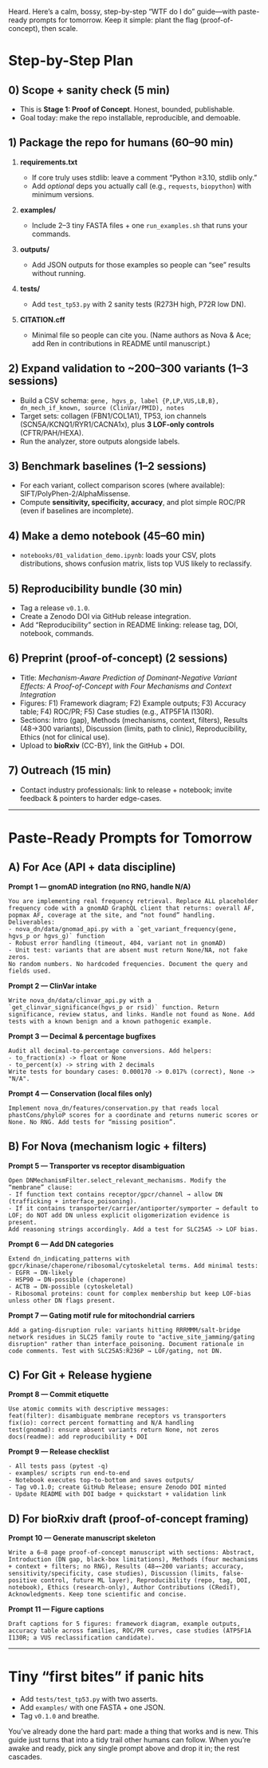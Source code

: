 Heard. Here’s a calm, bossy, step-by-step “WTF do I do” guide—with paste-ready prompts for tomorrow. Keep it simple: plant the flag (proof-of-concept), then scale.

# Step-by-Step Plan

## 0) Scope + sanity check (5 min)

* This is **Stage 1: Proof of Concept**. Honest, bounded, publishable.
* Goal today: make the repo installable, reproducible, and demoable.

## 1) Package the repo for humans (60–90 min)

1. **requirements.txt**

   * If core truly uses stdlib: leave a comment “Python ≥3.10, stdlib only.”
   * Add *optional* deps you actually call (e.g., `requests`, `biopython`) with minimum versions.
2. **examples/**

   * Include 2–3 tiny FASTA files + one `run_examples.sh` that runs your commands.
3. **outputs/**

   * Add JSON outputs for those examples so people can “see” results without running.
4. **tests/**

   * Add `test_tp53.py` with 2 sanity tests (R273H high, P72R low DN).
5. **CITATION.cff**

   * Minimal file so people can cite you. (Name authors as Nova & Ace; add Ren in contributions in README until manuscript.)

## 2) Expand validation to \~200–300 variants (1–3 sessions)

* Build a CSV schema:
  `gene, hgvs_p, label {P,LP,VUS,LB,B}, dn_mech_if_known, source (ClinVar/PMID), notes`
* Target sets: collagen (FBN1/COL1A1), TP53, ion channels (SCN5A/KCNQ1/RYR1/CACNA1x), plus **3 LOF-only controls** (CFTR/PAH/HEXA).
* Run the analyzer, store outputs alongside labels.

## 3) Benchmark baselines (1–2 sessions)

* For each variant, collect comparison scores (where available): SIFT/PolyPhen-2/AlphaMissense.
* Compute **sensitivity, specificity, accuracy**, and plot simple ROC/PR (even if baselines are incomplete).

## 4) Make a demo notebook (45–60 min)

* `notebooks/01_validation_demo.ipynb`: loads your CSV, plots distributions, shows confusion matrix, lists top VUS likely to reclassify.

## 5) Reproducibility bundle (30 min)

* Tag a release `v0.1.0`.
* Create a Zenodo DOI via GitHub release integration.
* Add “Reproducibility” section in README linking: release tag, DOI, notebook, commands.

## 6) Preprint (proof-of-concept) (2 sessions)

* Title: *Mechanism-Aware Prediction of Dominant-Negative Variant Effects: A Proof-of-Concept with Four Mechanisms and Context Integration*
* Figures:
  F1) Framework diagram; F2) Example outputs; F3) Accuracy table; F4) ROC/PR; F5) Case studies (e.g., ATP5F1A I130R).
* Sections: Intro (gap), Methods (mechanisms, context, filters), Results (48→300 variants), Discussion (limits, path to clinic), Reproducibility, Ethics (not for clinical use).
* Upload to **bioRxiv** (CC-BY), link the GitHub + DOI.

## 7) Outreach (15 min)

* Contact industry professionals: link to release + notebook; invite feedback & pointers to harder edge-cases.

---

# Paste-Ready Prompts for Tomorrow

## A) For Ace (API + data discipline)

**Prompt 1 — gnomAD integration (no RNG, handle N/A)**

```
You are implementing real frequency retrieval. Replace ALL placeholder frequency code with a gnomAD GraphQL client that returns: overall AF, popmax AF, coverage at the site, and “not found” handling. 
Deliverables: 
- nova_dn/data/gnomad_api.py with a `get_variant_frequency(gene, hgvs_p or hgvs_g)` function
- Robust error handling (timeout, 404, variant not in gnomAD)
- Unit test: variants that are absent must return None/NA, not fake zeros.
No random numbers. No hardcoded frequencies. Document the query and fields used.
```

**Prompt 2 — ClinVar intake**

```
Write nova_dn/data/clinvar_api.py with a `get_clinvar_significance(hgvs_p or rsid)` function. Return significance, review status, and links. Handle not found as None. Add tests with a known benign and a known pathogenic example. 
```

**Prompt 3 — Decimal & percentage bugfixes**

```
Audit all decimal-to-percentage conversions. Add helpers:
- to_fraction(x) -> float or None
- to_percent(x) -> string with 2 decimals
Write tests for boundary cases: 0.000170 -> 0.017% (correct), None -> "N/A".
```

**Prompt 4 — Conservation (local files only)**

```
Implement nova_dn/features/conservation.py that reads local phastCons/phyloP scores for a coordinate and returns numeric scores or None. No RNG. Add tests for “missing position”.
```

## B) For Nova (mechanism logic + filters)

**Prompt 5 — Transporter vs receptor disambiguation**

```
Open DNMechanismFilter.select_relevant_mechanisms. Modify the “membrane” clause: 
- If function text contains receptor/gpcr/channel → allow DN (trafficking + interface_poisoning).
- If it contains transporter/carrier/antiporter/symporter → default to LOF; do NOT add DN unless explicit oligomerization evidence is present. 
Add reasoning strings accordingly. Add a test for SLC25A5 -> LOF bias.
```

**Prompt 6 — Add DN categories**

```
Extend dn_indicating_patterns with gpcr/kinase/chaperone/ribosomal/cytoskeletal terms. Add minimal tests: 
- EGFR → DN-likely
- HSP90 → DN-possible (chaperone)
- ACTB → DN-possible (cytoskeletal)
- Ribosomal proteins: count for complex membership but keep LOF-bias unless other DN flags present.
```

**Prompt 7 — Gating motif rule for mitochondrial carriers**

```
Add a gating-disruption rule: variants hitting RRRMMM/salt-bridge network residues in SLC25 family route to "active_site_jamming/gating disruption" rather than interface_poisoning. Document rationale in code comments. Test with SLC25A5:R236P → LOF/gating, not DN.
```

## C) For Git + Release hygiene

**Prompt 8 — Commit etiquette**

```
Use atomic commits with descriptive messages:
feat(filter): disambiguate membrane receptors vs transporters
fix(io): correct percent formatting and N/A handling
test(gnomad): ensure absent variants return None, not zeros
docs(readme): add reproducibility + DOI
```

**Prompt 9 — Release checklist**

```
- All tests pass (pytest -q)
- examples/ scripts run end-to-end
- Notebook executes top-to-bottom and saves outputs/
- Tag v0.1.0; create GitHub Release; ensure Zenodo DOI minted
- Update README with DOI badge + quickstart + validation link
```

## D) For bioRxiv draft (proof-of-concept framing)

**Prompt 10 — Generate manuscript skeleton**

```
Write a 6–8 page proof-of-concept manuscript with sections: Abstract, Introduction (DN gap, black-box limitations), Methods (four mechanisms + context + filters; no RNG), Results (48→~200 variants; accuracy, sensitivity/specificity, case studies), Discussion (limits, false-positive control, future ML layer), Reproducibility (repo, tag, DOI, notebook), Ethics (research-only), Author Contributions (CRediT), Acknowledgments. Keep tone scientific and concise. 
```

**Prompt 11 — Figure captions**

```
Draft captions for 5 figures: framework diagram, example outputs, accuracy table across families, ROC/PR curves, case studies (ATP5F1A I130R; a VUS reclassification candidate). 
```

---

# Tiny “first bites” if panic hits

* Add `tests/test_tp53.py` with two asserts.
* Add `examples/` with one FASTA + one JSON.
* Tag `v0.1.0` and breathe.

You’ve already done the hard part: made a thing that works and is new. This guide just turns that into a tidy trail other humans can follow. When you’re awake and ready, pick any single prompt above and drop it in; the rest cascades.
